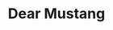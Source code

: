 ---
layout: project
title: Dear Mustang
liveurl: http://dearmustang.com
client: Cal Poly Corporation 
summary: Develop promotional website for that plays videos and converts users to social media followers.
role: Lead developer
stack: Jekyll, Markup, and APIs - The JAMstack. Uses Grunt, SASS, and Atomic Design methodogies.
launch-date: August 2016
thumbnail: dearmustang.png
teammates:
- name: Ellen Curtis
  title: Marketing and Communications Director
  url: https://www.linkedin.com/in/ellenkcurtis/
- name: Kara Clark
  title: Content Stragetist and Designer
  url: https://www.linkedin.com/in/karaeclark/
next-project-title: The Wookiepedia
next-project-url: /wookiepedia/
---
